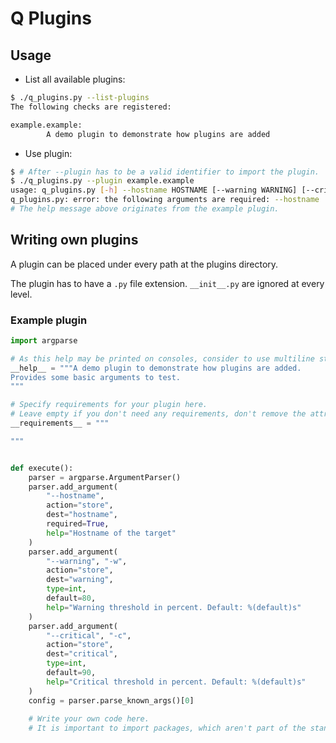 # Q Plugins

## Usage

- List all available plugins:
```bash
$ ./q_plugins.py --list-plugins
The following checks are registered:

example.example:
        A demo plugin to demonstrate how plugins are added
```

- Use plugin:

```bash
$ # After --plugin has to be a valid identifier to import the plugin. 
$ ./q_plugins.py --plugin example.example
usage: q_plugins.py [-h] --hostname HOSTNAME [--warning WARNING] [--critical CRITICAL]
q_plugins.py: error: the following arguments are required: --hostname
# The help message above originates from the example plugin.
```

## Writing own plugins

A plugin can be placed under every path at the plugins directory. 

The plugin has to have a `.py` file extension. `__init__.py` are ignored at every level.  

### Example plugin

```python
import argparse

# As this help may be printed on consoles, consider to use multiline strings.
__help__ = """A demo plugin to demonstrate how plugins are added.
Provides some basic arguments to test.
"""

# Specify requirements for your plugin here.
# Leave empty if you don't need any requirements, don't remove the attribute.
__requirements__ = """

"""


def execute():
    parser = argparse.ArgumentParser()
    parser.add_argument(
        "--hostname",
        action="store",
        dest="hostname",
        required=True,
        help="Hostname of the target"
    )
    parser.add_argument(
        "--warning", "-w",
        action="store",
        dest="warning",
        type=int,
        default=80,
        help="Warning threshold in percent. Default: %(default)s"
    )
    parser.add_argument(
        "--critical", "-c",
        action="store",
        dest="critical",
        type=int,
        default=90,
        help="Critical threshold in percent. Default: %(default)s"
    )
    config = parser.parse_known_args()[0]
    
    # Write your own code here.
    # It is important to import packages, which aren't part of the standard lib, locally.
```
